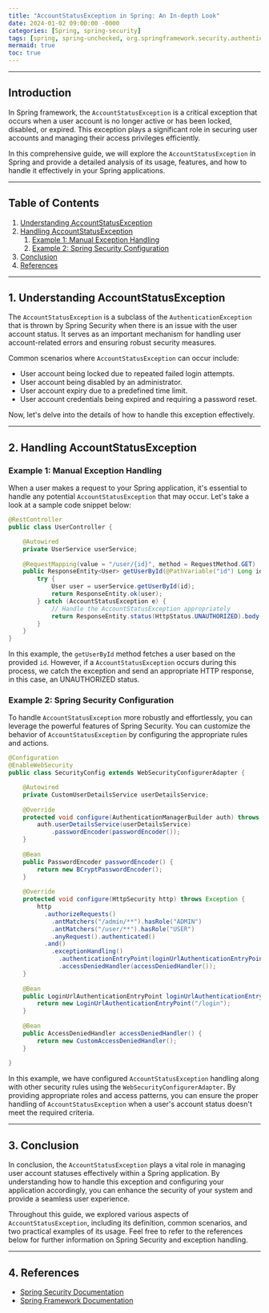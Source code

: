 ```yaml
---
title: "AccountStatusException in Spring: An In-depth Look"
date: 2024-01-02 09:00:00 -0000
categories: [Spring, spring-security]
tags: [spring, spring-unchecked, org.springframework.security.authentication]
mermaid: true
toc: true
---
```



---

## Introduction

In Spring framework, the `AccountStatusException` is a critical exception that occurs when a user account is no longer active or has been locked, disabled, or expired. This exception plays a significant role in securing user accounts and managing their access privileges efficiently.

In this comprehensive guide, we will explore the `AccountStatusException` in Spring and provide a detailed analysis of its usage, features, and how to handle it effectively in your Spring applications.

---

## Table of Contents

1. [Understanding AccountStatusException](#understanding-accountstatusexception)
2. [Handling AccountStatusException](#handling-accountstatusexception)
    1. [Example 1: Manual Exception Handling](#example-1-manual-exception-handling)
    2. [Example 2: Spring Security Configuration](#example-2-spring-security-configuration)
3. [Conclusion](#conclusion)
4. [References](#references)

---

## 1. Understanding AccountStatusException 

The `AccountStatusException` is a subclass of the `AuthenticationException` that is thrown by Spring Security when there is an issue with the user account status. It serves as an important mechanism for handling user account-related errors and ensuring robust security measures.

Common scenarios where `AccountStatusException` can occur include:
- User account being locked due to repeated failed login attempts.
- User account being disabled by an administrator.
- User account expiry due to a predefined time limit.
- User account credentials being expired and requiring a password reset.

Now, let's delve into the details of how to handle this exception effectively.

---

## 2. Handling AccountStatusException

### Example 1: Manual Exception Handling

When a user makes a request to your Spring application, it's essential to handle any potential `AccountStatusException` that may occur. Let's take a look at a sample code snippet below:

```java
@RestController
public class UserController {

    @Autowired
    private UserService userService;
    
    @RequestMapping(value = "/user/{id}", method = RequestMethod.GET)
    public ResponseEntity<User> getUserById(@PathVariable("id") Long id) {
        try {
            User user = userService.getUserById(id);
            return ResponseEntity.ok(user);
        } catch (AccountStatusException e) {
            // Handle the AccountStatusException appropriately
            return ResponseEntity.status(HttpStatus.UNAUTHORIZED).body(null);
        }
    }
}
```

In this example, the `getUserById` method fetches a user based on the provided `id`. However, if a `AccountStatusException` occurs during this process, we catch the exception and send an appropriate HTTP response, in this case, an UNAUTHORIZED status.

### Example 2: Spring Security Configuration

To handle `AccountStatusException` more robustly and effortlessly, you can leverage the powerful features of Spring Security. You can customize the behavior of `AccountStatusException` by configuring the appropriate rules and actions.

```java
@Configuration
@EnableWebSecurity
public class SecurityConfig extends WebSecurityConfigurerAdapter {

    @Autowired
    private CustomUserDetailsService userDetailsService;
    
    @Override
    protected void configure(AuthenticationManagerBuilder auth) throws Exception {
        auth.userDetailsService(userDetailsService)
            .passwordEncoder(passwordEncoder());
    }
    
    @Bean
    public PasswordEncoder passwordEncoder() {
        return new BCryptPasswordEncoder();
    }
    
    @Override
    protected void configure(HttpSecurity http) throws Exception {
        http
          .authorizeRequests()
            .antMatchers("/admin/**").hasRole("ADMIN")
            .antMatchers("/user/**").hasRole("USER")
            .anyRequest().authenticated()
          .and()
            .exceptionHandling()
              .authenticationEntryPoint(loginUrlAuthenticationEntryPoint())
              .accessDeniedHandler(accessDeniedHandler());
    }
    
    @Bean
    public LoginUrlAuthenticationEntryPoint loginUrlAuthenticationEntryPoint() {
        return new LoginUrlAuthenticationEntryPoint("/login");
    }
    
    @Bean
    public AccessDeniedHandler accessDeniedHandler() {
        return new CustomAccessDeniedHandler();
    }
    
}
```

In this example, we have configured `AccountStatusException` handling along with other security rules using the `WebSecurityConfigurerAdapter`. By providing appropriate roles and access patterns, you can ensure the proper handling of `AccountStatusException` when a user's account status doesn't meet the required criteria.

---

## 3. Conclusion

In conclusion, the `AccountStatusException` plays a vital role in managing user account statuses effectively within a Spring application. By understanding how to handle this exception and configuring your application accordingly, you can enhance the security of your system and provide a seamless user experience.

Throughout this guide, we explored various aspects of `AccountStatusException`, including its definition, common scenarios, and two practical examples of its usage. Feel free to refer to the references below for further information on Spring Security and exception handling.

---

## 4. References

- [Spring Security Documentation](https://docs.spring.io/spring-security/site/docs/current/reference/html5/)
- [Spring Framework Documentation](https://docs.spring.io/spring-framework/docs/current/reference/html/index.html)